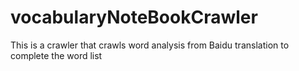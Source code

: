 # vocabularyNoteBookCrawler
This is a crawler that crawls word analysis from Baidu translation to complete the word list
